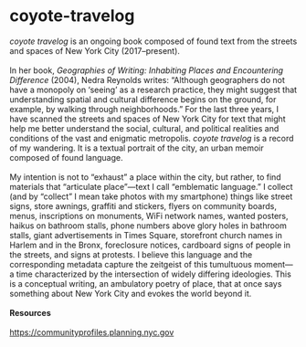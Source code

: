 # coyote-travelog

<i>coyote travelog</i> is an ongoing book composed of found text from the streets and spaces of New York City (2017–present).<br>
<br>
In her book, <i>Geographies of Writing: Inhabiting Places and Encountering Difference</i> (2004), Nedra Reynolds writes: “Although geographers do not have a monopoly on ‘seeing’ as a research practice, they might suggest that understanding spatial and cultural difference begins on the ground, for example, by walking through neighborhoods.” For the last three years, I have scanned the streets and spaces of New York City for text that might help me better understand the social, cultural, and political realities and conditions of the vast and enigmatic metropolis. <i>coyote travelog</i> is a record of my wandering. It is a textual portrait of the city, an urban memoir composed of found language.<br>
<br>
My intention is not to “exhaust” a place within the city, but rather, to find materials that “articulate place”—text I call “emblematic language.” I collect (and by “collect” I mean take photos with my smartphone) things like street signs, store awnings, graffiti and stickers, flyers on community boards, menus, inscriptions on monuments, WiFi network names, wanted posters, haikus on bathroom stalls, phone numbers above glory holes in bathroom stalls, giant advertisements in Times Square, storefront church names in Harlem and in the Bronx, foreclosure notices, cardboard signs of people in the streets, and signs at protests. I believe this language and the corresponding metadata capture the zeitgeist of this tumultuous moment—a time characterized by the intersection of widely differing ideologies. This is a conceptual writing, an ambulatory poetry of place, that at once says something about New York City and evokes the world beyond it. <br>
<br>
<b>Resources</b><br>
<br>
https://communityprofiles.planning.nyc.gov


